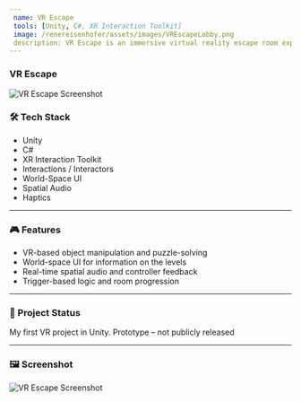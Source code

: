 ```yaml
---
 name: VR Escape
 tools: [Unity, C#, XR Interaction Toolkit]
 image: /renereisenhofer/assets/images/VREscapeLobby.png
 description: VR Escape is an immersive virtual reality escape room experience developed in Unity. Players interact with objects in different rooms (classrooms) solving puzzles using hand tracking and common sense.
---
```


### VR Escape

![VR Escape Screenshot](/renereisenhofer/assets/images/VREscapeLobby.png)

### 🛠 Tech Stack

- Unity
- C#
- XR Interaction Toolkit
- Interactions / Interactors
- World-Space UI
- Spatial Audio
- Haptics

---

### 🎮 Features

- VR-based object manipulation and puzzle-solving
- World-space UI for information on the levels
- Real-time spatial audio and controller feedback
- Trigger-based logic and room progression

---

### 📌 Project Status

My first VR project in Unity. Prototype – not publicly released

---

### 🖼 Screenshot

![VR Escape Screenshot](/renereisenhofer/assets/images/VREscape.png)






